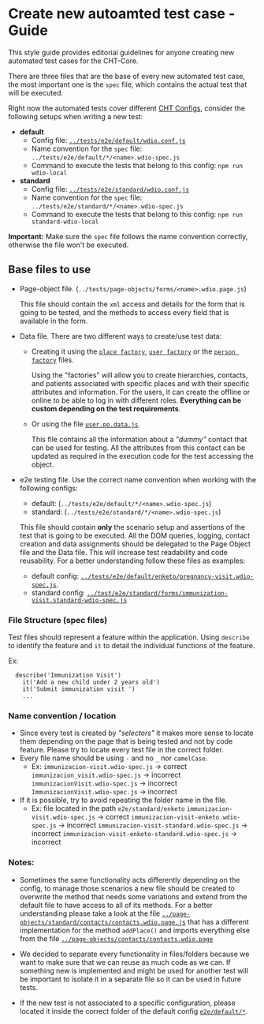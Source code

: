 # Create new autoamted test case - Guide

This style guide provides editorial guidelines for anyone creating new automated test cases for the CHT-Core.

There are three files that are the base of every new automated test case, the most important one is the `spec` file, which contains the actual test that will be executed. 

Right now the automated tests cover different [CHT Configs](../config/), consider the following setups when writing a new test:
* **default**
    * Config file: [`../tests/e2e/default/wdio.conf.js`](e2e/default/wdio.conf.js)
    * Name convention for the `spec` file: `../tests/e2e/default/*/<name>.wdio-spec.js`
    * Command to execute the tests that belong to this config:  `npm run wdio-local`
* **standard**
    * Config file: [`../tests/e2e/standard/wdio.conf.js`](e2e/standard/wdio.conf.js)
    * Name convention for the `spec` file: `../tests/e2e/standard/*/<name>.wdio-spec.js`
    * Command to execute the tests that belong to this config:  `npm run standard-wdio-local`

**Important:** Make sure the `spec` file follows the name convention correctly, otherwise the file won't be executed. 
## Base files to use

* Page-object file. (`../tests/page-objects/forms/<name>.wdio.page.js`)

    This file should contain the `xml` access and details for the form that is going to be tested, and the methods to access every field that is available in the form.

* Data file. There are two different ways to create/use test data:
  * Creating it using the [`place factory`](factories/cht/contacts/place.js), [`user factory`](factories/cht/users/users.js) or the [`person factory`](factories/cht/contacts/person.js) files.
  
    Using the "factories" will allow you to create hierarchies, contacts, and patients associated with specific places and with their specific attributes and information. For the users, it can create the offline or online to be able to log in with different roles. **Everything can be custom depending on the test requirements**.
  * Or using the file [`user.po.data.js`](page-objects/forms/data/user.po.data.js).  
  
    This file contains all the information about a _"dummy"_ contact that can be used for testing. All the attributes from this contact can be updated as required in the execution code for the test accessing the object.

* e2e testing file. Use the correct name convention when working with the following configs:
    - default: (`../tests/e2e/default/*/<name>.wdio-spec.js`) 
    - standard: (`../tests/e2e/standard/*/<name>.wdio-spec.js`)

    This file should contain **only** the scenario setup and assertions of the test that is going to be executed. All the DOM queries, logging, contact creation and data assignments should be delegated to the Page Object file and the Data file. This will increase test readability and code reusability. For a better understanding follow these files as examples:
    * default config: [`../tests/e2e/default/enketo/pregnancy-visit.wdio-spec.js`](e2e/default/enketo/pregnancy-visit.wdio-spec.js).
    * standard config: [`../test/e2e/standard/forms/immunization-visit.standard-wdio-spec.js`](e2e/standard/enketo/immunization-visit.standard-wdio-spec.js)

### File Structure (spec files)
Test files should represent a feature within the application. Using `describe` to identify the feature and `it` to detail the individual functions of the feature.

Ex: 
```
  describe('Immunization Visit')
    it('Add a new child under 2 years old')
    it('Submit immunization visit ')
    ...
```

### Name convention / location
* Since every test is created by _"selectors"_ it makes more sense to locate them depending on the page that is being tested and not by code feature. Please try to locate every test file in the correct folder.
* Every file name should be using `-` and no `_` nor `camelCase`.
  * Ex: `immunizacion-visit.wdio-spec.js` -> correct
    `immunizacion_visit.wdio-spec.js` -> incorrect
    `immunizacionVisit.wdio-spec.js` -> incorrect
    `ImmunizacionVisit.wdio-spec.js` -> incorrect
* If it is possible, try to avoid repeating the folder name in the file.
  * Ex: file located in the path `e2e/standard/enketo`
    `immunizacion-visit.wdio-spec.js` -> correct
    `immunizacion-visit-enketo.wdio-spec.js` -> incorrect
    `immunizacion-visit-standard.wdio-spec.js` -> incorrect
    `immunizacion-visit-enketo-standard.wdio-spec.js` -> incorrect

### Notes:

* Sometimes the same functionality acts differently depending on the config, to manage those scenarios a new file should be created to overwrite the method that needs some variations and extend from the default file to have access to all of its methods.
For a better understanding please take a look at the file [`../page-objects/standard/contacts/contacts.wdio.page.js`](page-objects/standard/contacts/contacts.wdio.page.js) that has a different implementation for the method `addPlace()` and imports everything else from the file [`../page-objects/contacts/contacts.wdio.page`](page-objects/contacts/contacts.wdio.page.js)

* We decided to separate every functionality in files/folders because we want to make sure that we can reuse as much code as we can. If something new is implemented and might be used for another test will be important to isolate it in a separate file so it can be used in future tests.

* If the new test is not associated to a specific configuration, please located it inside the correct folder of the default config [`e2e/default/*`](e2e/default/). 
